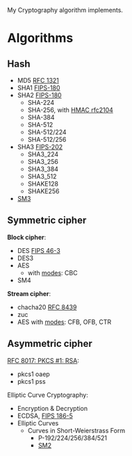 My Cryptography algorithm implements.

# Algorithms

## Hash

* MD5  [RFC 1321](https://www.rfc-editor.org/rfc/rfc1321.html)
* SHA1 [FIPS-180 ](https://csrc.nist.gov/publications/detail/fips/180/4/final)
* SHA2 [FIPS-180 ](https://csrc.nist.gov/publications/detail/fips/180/4/final)
  * SHA-224
  * SHA-256,  with [HMAC rfc2104]((https://www.rfc-editor.org/rfc/rfc2104))
  * SHA-384
  * SHA-512
  * SHA-512/224
  * SHA-512/256
* SHA3 [FIPS-202](https://csrc.nist.gov/publications/detail/fips/202/final)
  * SHA3_224
  * SHA3_256
  * SHA3_384
  * SHA3_512
  * SHAKE128
  * SHAKE256
* [SM3](http://www.sca.gov.cn/sca/xwdt/2010-12/17/content_1002389.shtml)



## Symmetric cipher

**Block cipher**:

* DES [FIPS 46-3](https://csrc.nist.gov/publications/detail/fips/46/3/archive/1999-10-25)
* DES3
* AES
  * with [modes]((https://csrc.nist.gov/publications/detail/sp/800-38a/final)): CBC
* SM4



**Stream cipher**:

* chacha20 [RFC 8439](https://www.rfc-editor.org/rfc/rfc8439)
* zuc 
* AES with [modes]((https://csrc.nist.gov/publications/detail/sp/800-38a/final)): CFB, OFB, CTR





## Asymmetric cipher

[RFC 8017: PKCS #1: RSA](https://www.rfc-editor.org/rfc/rfc8017):

* pkcs1 oaep 
* pkcs1 pss

Elliptic Curve Cryptography:

* Encryption & Decryption
* ECDSA, [FIPS 186-5](https://csrc.nist.gov/publications/detail/fips/186/5/final)
* Elliptic Curves
  * Curves in Short-Weierstrass Form
    * P-192/224/256/384/521
    * [SM2]((http://www.sca.gov.cn/sca/xxgk/2010-12/17/content_1002386.shtml))

